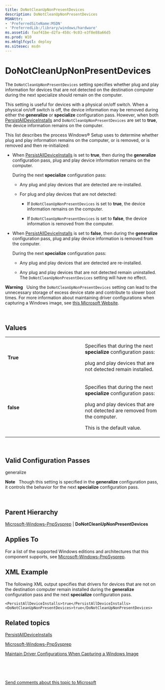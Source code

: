 ```yaml
---
title: DoNotCleanUpNonPresentDevices
description: DoNotCleanUpNonPresentDevices
MSHAttr:
- 'PreferredSiteName:MSDN'
- 'PreferredLib:/library/windows/hardware'
ms.assetid: faaf41be-d2fa-458c-9c03-e3f8e88a66d5
ms.prod: W10
ms.mktglfcycl: deploy
ms.sitesec: msdn
---
```


# DoNotCleanUpNonPresentDevices


The `DoNotCleanUpNonPresentDevices` setting specifies whether plug and play information for devices that are not detected on the destination computer during the next specialize should remain on the computer.

This setting is useful for devices with a physical on/off switch. When a physical on/off switch is off, the device information may be removed during either the **generalize** or **specialize** configuration pass. However, when both [PersistAllDeviceInstalls](persistalldeviceinstalls-win7-microsoft-windows-pnpsyspreppersistalldeviceinstalls.md) and `DoNotCleanUpNonPresentDevices` are set to **true**, the device information remains on the computer.

This list describes the process Windows® Setup uses to determine whether plug and play information remains on the computer, or is removed, or is removed and then re-initialized:

-   When [PersistAllDeviceInstalls](persistalldeviceinstalls-win7-microsoft-windows-pnpsyspreppersistalldeviceinstalls.md) is set to **true**, then during the **generalize** configuration pass, plug and play device information remains on the computer.

    During the next **specialize** configuration pass:

    -   Any plug and play devices that are detected are re-installed.

    -   For plug and play devices that are not detected:

        -   If `DoNotCleanUpNonPresentDevices` is set to **true**, the device information remains on the computer.

        -   If `DoNotCleanUpNonPresentDevices` is set to **false**, the device information is removed from the computer.

-   When [PersistAllDeviceInstalls](persistalldeviceinstalls-win7-microsoft-windows-pnpsyspreppersistalldeviceinstalls.md) is set to **false**, then during the **generalize** configuration pass, plug and play device information is removed from the computer.

    During the next **specialize** configuration pass:

    -   Any plug and play devices that are detected are re-installed.

    -   Any plug and play devices that are not detected remain uninstalled. The `DoNotCleanUpNonPresentDevices` setting will have no effect.

**Warning**  
Using the `DoNotCleanUpNonPresentDevices` setting can lead to the unnecessary storage of excess device state and contribute to slower boot times. For more information about maintaining driver configurations when capturing a Windows image, see [this Microsoft Website](http://go.microsoft.com/fwlink/p/?linkid=184946).

 

## Values


<table>
<colgroup>
<col width="50%" />
<col width="50%" />
</colgroup>
<tbody>
<tr class="odd">
<td><p><strong>True</strong></p></td>
<td><p>Specifies that during the next <strong>specialize</strong> configuration pass:</p>
<p>plug and play devices that are not detected remain installed.</p></td>
</tr>
<tr class="even">
<td><p><strong>false</strong></p></td>
<td><p>Specifies that during the next <strong>specialize</strong> configuration pass:</p>
<p>plug and play devices that are not detected are removed from the computer.</p>
<p>This is the default value.</p></td>
</tr>
</tbody>
</table>

 

## Valid Configuration Passes


generalize

**Note**  
Though this setting is specified in the **generalize** configuration pass, it controls the behavior for the next **specialize** configuration pass.

 

## Parent Hierarchy


[Microsoft-Windows-PnpSysprep](microsoft-windows-pnpsysprep-win7-microsoft-windows-pnpsysprep.md) | **DoNotCleanUpNonPresentDevices**

## Applies To


For a list of the supported Windows editions and architectures that this component supports, see [Microsoft-Windows-PnpSysprep](microsoft-windows-pnpsysprep-win7-microsoft-windows-pnpsysprep.md).

## XML Example


The following XML output specifies that drivers for devices that are not on the destination computer remain installed during the **generalize** configuration pass and the next **specialize** configuration pass.

``` syntax
<PersistAllDeviceInstalls>true</PersistAllDeviceInstalls>
<DoNotCleanUpNonPresentDevices>true</DoNotCleanUpNonPresentDevices>
```

## Related topics


[PersistAllDeviceInstalls](persistalldeviceinstalls-win7-microsoft-windows-pnpsyspreppersistalldeviceinstalls.md)

[Microsoft-Windows-PnpSysprep](microsoft-windows-pnpsysprep-win7-microsoft-windows-pnpsysprep.md)

[Maintain Driver Configurations When Capturing a Windows Image](http://go.microsoft.com/fwlink/p/?linkid=184946)

 

 

[Send comments about this topic to Microsoft](mailto:wsddocfb@microsoft.com?subject=Documentation%20feedback%20%5Bp_unattend\p_unattend%5D:%20DoNotCleanUpNonPresentDevices%20%20RELEASE:%20%2810/3/2016%29&body=%0A%0APRIVACY%20STATEMENT%0A%0AWe%20use%20your%20feedback%20to%20improve%20the%20documentation.%20We%20don't%20use%20your%20email%20address%20for%20any%20other%20purpose,%20and%20we'll%20remove%20your%20email%20address%20from%20our%20system%20after%20the%20issue%20that%20you're%20reporting%20is%20fixed.%20While%20we're%20working%20to%20fix%20this%20issue,%20we%20might%20send%20you%20an%20email%20message%20to%20ask%20for%20more%20info.%20Later,%20we%20might%20also%20send%20you%20an%20email%20message%20to%20let%20you%20know%20that%20we've%20addressed%20your%20feedback.%0A%0AFor%20more%20info%20about%20Microsoft's%20privacy%20policy,%20see%20http://privacy.microsoft.com/default.aspx. "Send comments about this topic to Microsoft")





